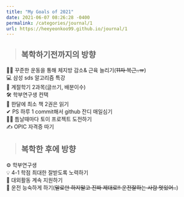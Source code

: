 ```yaml
---
title: "My Goals of 2021"
date: 2021-06-07 08:26:28 -0400
permalink: /categories/journal/1
url: https://heeyeonkoo99.github.io/journal/1
---
```

> ## 복학하기전까지의 방향    
 🏃‍♀️ 꾸준한 운동을 통해 체지방 감소& 근육 늘리기(~~11자 복근..ㅠ~~)    
 💻 삼성 sds 알고리즘 특강      
 📑 계절학기 2과목(글쓰기, 배분이수)    
 🛠 학부연구생 컨택     
 📕 한달에 최소 책 2권은 읽기     
 ✔ PS 하루 1 commit해서 github 잔디 매일심기    
 🙋‍♀️ 틈날때마다 토이 프로젝트 도전하기    
 ✍ OPIC 자격증 따기    

> ## 복학한 후에 방향     
 ⚙ 학부연구생    
 💡 4-1 학점 최대한 잘받도록 노력하기    
 📌 대외활동 계속 지원하기    
 🚗 운전 능숙하게 하기(~~말로만 하지말고 진짜 제대로!! 운전잘하는 사람 멋있어..~~)




[jekyll-docs]: https://jekyllrb.com/docs/home
[jekyll-gh]:   https://github.com/jekyll/jekyll
[jekyll-talk]: https://talk.jekyllrb.com/

